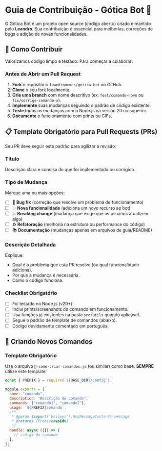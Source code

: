 # Guia de Contribuição - Gótica Bot 🖤

O Gótica Bot é um projeto open source (código aberto) criado e mantido pelo **Leandro**. Sua contribuição é essencial para melhorias, correções de bugs e adição de novas funcionalidades.

## 🚀 Como Contribuir

Valorizamos código limpo e testado. Para começar a colaborar:

### Antes de Abrir um Pull Request
1. **Fork** o repositório `leandromemes/gotica-bot` no GitHub.
2. **Clone** o seu fork localmente.
3. **Crie uma branch** com nome descritivo (ex: `feat/comando-novo` ou `fix/corrige-comando-x`).
4. **Implemente** suas mudanças seguindo o padrão de código existente.
5. **Teste** todas as mudanças com o Node.js na versão 20 ou superior.
6. **Documente** o funcionamento com prints ou GIFs.

## 📋 Template Obrigatório para Pull Requests (PRs)

Seu PR deve seguir este padrão para agilizar a revisão:

### Título
Descrição clara e concisa do que foi implementado ou corrigido.

### Tipo de Mudança
Marque uma ou mais opções:
- [ ] 🐛 **Bug fix** (correção que resolve um problema de funcionamento)
- [ ] ✨ **Nova funcionalidade** (adiciona um novo recurso ao bot)
- [ ] 💥 **Breaking change** (mudança que exige que os usuários atualizem algo)
- [ ] ♻️ **Refatoração** (melhoria na estrutura ou performance do código)
- [ ] 📚 **Documentação** (mudanças apenas em arquivos de guia/README)

### Descrição Detalhada
Explique:
- Qual é o problema que esta PR resolve (ou qual funcionalidade adiciona).
- Por que a mudança é necessária.
- Como o código funciona.

### Checklist Obrigatório
- [ ] Foi testado no Node.js (v20+).
- [ ] Inclui prints/screenshots do comando em funcionamento.
- [ ] Usa funções já existentes na pasta `src/utils` quando aplicável.
- [ ] Segue o padrão de template de comandos (abaixo).
- [ ] Código devidamente comentado em português.

## 🔧 Criando Novos Comandos

### Template Obrigatório
Use o arquivo `🤖-como-criar-comandos.js` (ou similar) como base. **SEMPRE** utilize este template:

```javascript
const { PREFIX } = require(`${BASE_DIR}/config`);

module.exports = {
  name: "comando",
  description: "Descrição do comando",
  commands: ["comando1", "comando2"],
  usage: `${PREFIX}comando`,
  /**
   * @param {import('baileys').AnyMessageContent} message
   * @returns {Promise<void>}
   */
  handle: async ({}) => {
    // código do comando
  },
};
